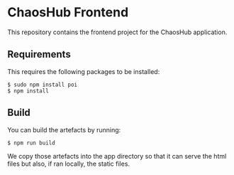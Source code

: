 # ChaosHub Frontend

This repository contains the frontend project for the ChaosHub application.

## Requirements

This requires the following packages to be installed:

```console
$ sudo npm install poi
$ npm install
```

## Build

You can build the artefacts by running:

```console
$ npm run build
```

We copy those artefacts into the app directory so that it can serve the
html files but also, if ran locally, the static files.
